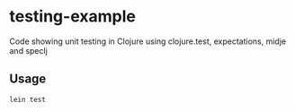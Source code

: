 # testing-example

Code showing unit testing in Clojure using clojure.test, expectations, midje and speclj

## Usage

`lein test`